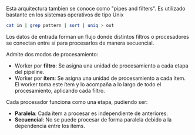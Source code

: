 Esta arquitectura tambien se conoce como "pipes and filters". Es utilizado bastante en los sistemas operativos de tipo Unix

```bash
cat in | grep pattern | sort | uniq > out
```

Los datos de entrada forman un flujo donde distintos filtros o procesadores se conectan entre sí para procesarlos de manera secuencial.

Admite dos modos de procesamiento:

- Worker por **filtro**: Se asigna una unidad de procesamiento a cada etapa del pipeline.
- Worker por **ítem**: Se asigna una unidad de procesamiento a cada ítem. El worker toma este ítem y lo acompaña a lo largo de todo el procesamiento, aplicando cada filtro.

Cada procesador funciona como una etapa, pudiendo ser:

- **Paralela**: Cada ítem a procesar es independiente de anteriores.
- **Secuencial**: No se puede procesar de forma paralela debido a la dependencia entre los ítems.
